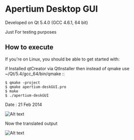 Apertium Desktop GUI
====================

Developed on Qt 5.4.0 (GCC 4.6.1, 64 bit)


Just For testing purposes

How to execute
-----------
If you're on Linux, you should be able to get started with:


if Installed qtCreator via QtInstaller then instead of qmake use ~/Qt/5.4/gcc_64/bin/qmake
::

    $ qmake -project
    $ qmake apertium-deskGUI.pro
    $ make 
    $ ./apertium-deskGUI
    
Date : 21 Feb 2014

![Alt text](http://i.imgur.com/aQY8YS1.png "Apertium GUI")



Now the translated output

![Alt text](http://i.imgur.com/cIkRZCn.png "Apertium GUI")
